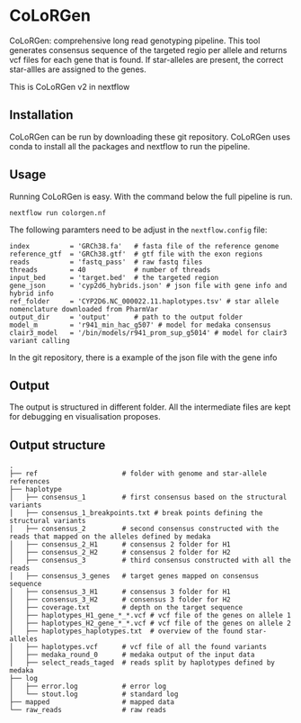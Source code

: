CoLoRGen
========

CoLoRGen: comprehensive long read genotyping pipeline.
This tool generates consensus sequence of the targeted regio per allele
and returns vcf files for each gene that is found. If star-alleles are
present, the correct star-allles are assigned to the genes.

This is CoLoRGen v2 in nextflow


Installation
------------

CoLoRGen can be run by downloading these git repository. CoLoRGen uses conda to install all the packages and nextflow to run the pipeline.

Usage
-----

Running CoLoRGen is easy. With the command below the full pipeline is run.

    nextflow run colorgen.nf

The following paramters need to be adjust in the `nextflow.config` file:

    index          = 'GRCh38.fa'   # fasta file of the reference genome
    reference_gtf  = 'GRCh38.gtf'  # gtf file with the exon regions
    reads          = 'fastq_pass'  # raw fastq files
    threads        = 40            # number of threads
    input_bed      = 'target.bed'  # the targeted region
    gene_json      = 'cyp2d6_hybrids.json' # json file with gene info and hybrid info
    ref_folder     = 'CYP2D6.NC_000022.11.haplotypes.tsv' # star allele nomenclature downloaded from PharmVar
    output_dir     = 'output'      # path to the output folder
    model_m        = 'r941_min_hac_g507' # model for medaka consensus
    clair3_model   = '/bin/models/r941_prom_sup_g5014' # model for clair3 variant calling 


In the git repository, there is a example of the json file with the gene info


Output
------

The output is structured in different folder. All the intermediate files are
kept for debugging en visualisation proposes.

## Output structure

    .
    ├── ref                     # folder with genome and star-allele references
    ├── haplotype
    │   ├── consensus_1         # first consensus based on the structural variants
    │   ├── consensus_1_breakpoints.txt # break points defining the structural variants
    │   ├── consensus_2         # second consensus constructed with the reads that mapped on the alleles defined by medaka
    │   ├── consensus_2_H1      # consensus 2 folder for H1
    │   ├── consensus_2_H2      # consensus 2 folder for H2
    │   ├── consensus_3         # third consensus constructed with all the reads
    │   ├── consensus_3_genes   # target genes mapped on consensus sequence
    │   ├── consensus_3_H1      # consensus 3 folder for H1
    │   ├── consensus_3_H2      # consensus 3 folder for H2
    │   ├── coverage.txt        # depth on the target sequence
    │   ├── haplotypes_H1_gene_*_*.vcf # vcf file of the genes on allele 1
    │   ├── haplotypes_H2_gene_*_*.vcf # vcf file of the genes on allele 2
    │   ├── haplotypes_haplotypes.txt  # overview of the found star-alleles
    │   ├── haplotypes.vcf      # vcf file of all the found variants
    │   ├── medaka_round_0      # medaka output of the input data
    │   ├── select_reads_taged  # reads split by haplotypes defined by medaka
    ├── log
    │   ├── error.log           # error log
    │   └── stout.log           # standard log
    ├── mapped                  # mapped data
    └── raw_reads               # raw reads
